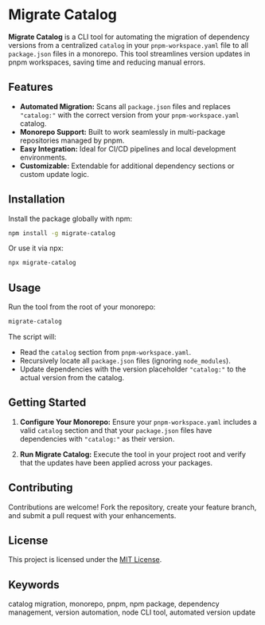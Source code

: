 # Migrate Catalog

**Migrate Catalog** is a CLI tool for automating the migration of dependency versions from a centralized `catalog` in your `pnpm-workspace.yaml` file to all `package.json` files in a monorepo. This tool streamlines version updates in pnpm workspaces, saving time and reducing manual errors.

## Features

- **Automated Migration:** Scans all `package.json` files and replaces `"catalog:"` with the correct version from your `pnpm-workspace.yaml` catalog.
- **Monorepo Support:** Built to work seamlessly in multi-package repositories managed by pnpm.
- **Easy Integration:** Ideal for CI/CD pipelines and local development environments.
- **Customizable:** Extendable for additional dependency sections or custom update logic.

## Installation

Install the package globally with npm:

```bash
npm install -g migrate-catalog
```

Or use it via npx:

```bash
npx migrate-catalog
```

## Usage

Run the tool from the root of your monorepo:

```bash
migrate-catalog
```

The script will:

- Read the `catalog` section from `pnpm-workspace.yaml`.
- Recursively locate all `package.json` files (ignoring `node_modules`).
- Update dependencies with the version placeholder `"catalog:"` to the actual version from the catalog.

## Getting Started

1. **Configure Your Monorepo:**
   Ensure your `pnpm-workspace.yaml` includes a valid `catalog` section and that your `package.json` files have dependencies with `"catalog:"` as their version.

2. **Run Migrate Catalog:**
   Execute the tool in your project root and verify that the updates have been applied across your packages.

## Contributing

Contributions are welcome! Fork the repository, create your feature branch, and submit a pull request with your enhancements.

## License

This project is licensed under the [MIT License](LICENSE).

## Keywords

catalog migration, monorepo, pnpm, npm package, dependency management, version automation, node CLI tool, automated version update
